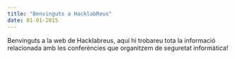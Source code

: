 ```yaml
---
title: "Benvinguts a HacklabReus"
date: 01-01-2015
---
```


Benvinguts a la web de Hacklabreus, aquí hi trobareu tota la informació relacionada amb les conferències que organitzem de seguretat informàtica!